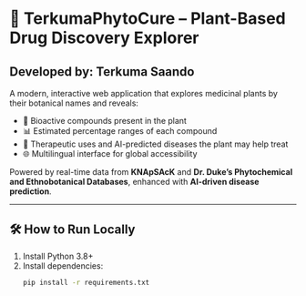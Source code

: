 # 🌿 TerkumaPhytoCure – Plant-Based Drug Discovery Explorer  
## Developed by: Terkuma Saando

A modern, interactive web application that explores medicinal plants by their botanical names and reveals:

- 🧬 Bioactive compounds present in the plant  
- 📊 Estimated percentage ranges of each compound  
- 🦠 Therapeutic uses and AI-predicted diseases the plant may help treat  
- 🌐 Multilingual interface for global accessibility  

Powered by real-time data from **KNApSAcK** and **Dr. Duke’s Phytochemical and Ethnobotanical Databases**, enhanced with **AI-driven disease prediction**.

---

## 🛠 How to Run Locally

1. Install Python 3.8+
2. Install dependencies:
   ```bash
   pip install -r requirements.txt
